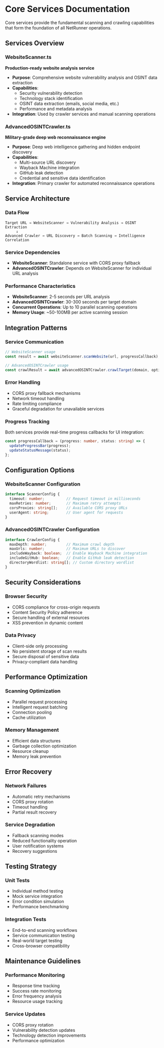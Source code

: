 # Core Services Documentation

Core services provide the fundamental scanning and crawling capabilities that form the foundation of all NetRunner operations.

## Services Overview

### WebsiteScanner.ts
**Production-ready website analysis service**

- **Purpose**: Comprehensive website vulnerability analysis and OSINT data extraction
- **Capabilities**:
  - Security vulnerability detection
  - Technology stack identification
  - OSINT data extraction (emails, social media, etc.)
  - Performance and metadata analysis
- **Integration**: Used by crawler services and manual scanning operations

### AdvancedOSINTCrawler.ts
**Military-grade deep web reconnaissance engine**

- **Purpose**: Deep web intelligence gathering and hidden endpoint discovery
- **Capabilities**:
  - Multi-source URL discovery
  - Wayback Machine integration
  - GitHub leak detection
  - Credential and sensitive data identification
- **Integration**: Primary crawler for automated reconnaissance operations

## Service Architecture

### Data Flow
```
Target URL → WebsiteScanner → Vulnerability Analysis → OSINT Extraction
     ↓
Advanced Crawler → URL Discovery → Batch Scanning → Intelligence Correlation
```

### Service Dependencies
- **WebsiteScanner**: Standalone service with CORS proxy fallback
- **AdvancedOSINTCrawler**: Depends on WebsiteScanner for individual URL analysis

### Performance Characteristics
- **WebsiteScanner**: 2-5 seconds per URL analysis
- **AdvancedOSINTCrawler**: 30-300 seconds per target domain
- **Concurrent Operations**: Up to 10 parallel scanning operations
- **Memory Usage**: ~50-100MB per active scanning session

## Integration Patterns

### Service Communication
```typescript
// WebsiteScanner usage
const result = await websiteScanner.scanWebsite(url, progressCallback);

// AdvancedOSINTCrawler usage
const crawlResult = await advancedOSINTCrawler.crawlTarget(domain, options);
```

### Error Handling
- CORS proxy fallback mechanisms
- Network timeout handling
- Rate limiting compliance
- Graceful degradation for unavailable services

### Progress Tracking
Both services provide real-time progress callbacks for UI integration:

```typescript
const progressCallback = (progress: number, status: string) => {
  updateProgressBar(progress);
  updateStatusMessage(status);
};
```

## Configuration Options

### WebsiteScanner Configuration
```typescript
interface ScannerConfig {
  timeout: number;          // Request timeout in milliseconds
  maxRetries: number;       // Maximum retry attempts
  corsProxies: string[];    // Available CORS proxy URLs
  userAgent: string;        // User agent for requests
}
```

### AdvancedOSINTCrawler Configuration
```typescript
interface CrawlerConfig {
  maxDepth: number;         // Maximum crawl depth
  maxUrls: number;          // Maximum URLs to discover
  includeWayback: boolean;  // Enable Wayback Machine integration
  includeGitHub: boolean;   // Enable GitHub leak detection
  directoryWordlist: string[]; // Custom directory wordlist
}
```

## Security Considerations

### Browser Security
- CORS compliance for cross-origin requests
- Content Security Policy adherence
- Secure handling of external resources
- XSS prevention in dynamic content

### Data Privacy
- Client-side only processing
- No persistent storage of scan results
- Secure disposal of sensitive data
- Privacy-compliant data handling

## Performance Optimization

### Scanning Optimization
- Parallel request processing
- Intelligent request batching
- Connection pooling
- Cache utilization

### Memory Management
- Efficient data structures
- Garbage collection optimization
- Resource cleanup
- Memory leak prevention

## Error Recovery

### Network Failures
- Automatic retry mechanisms
- CORS proxy rotation
- Timeout handling
- Partial result recovery

### Service Degradation
- Fallback scanning modes
- Reduced functionality operation
- User notification systems
- Recovery suggestions

## Testing Strategy

### Unit Tests
- Individual method testing
- Mock service integration
- Error condition simulation
- Performance benchmarking

### Integration Tests
- End-to-end scanning workflows
- Service communication testing
- Real-world target testing
- Cross-browser compatibility

## Maintenance Guidelines

### Performance Monitoring
- Response time tracking
- Success rate monitoring
- Error frequency analysis
- Resource usage tracking

### Service Updates
- CORS proxy rotation
- Vulnerability detection updates
- Technology detection improvements
- Performance optimization
